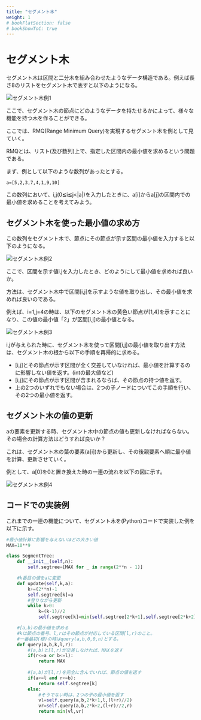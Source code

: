 ```yaml
---
title: "セグメント木"
weight: 1
# bookFlatSection: false
# bookShowToC: true
---
```


# セグメント木

セグメント木は区間と二分木を組み合わせたようなデータ構造である。例えば長さ8のリストをセグメント木で表すと以下のようになる。

![セグメント木例1](/img/procon/segment_tree1.png)

ここで、セグメント木の節点にどのようなデータを持たせるかによって、様々な機能を持つ木を作ることができる。

ここでは、RMQ(Range Minimum Query)を実現するセグメント木を例として見ていく。

RMQとは、リスト(及び数列)上で、指定した区間内の最小値を求めるという問題である。

まず、例として以下のような数列があったとする。

```
a=[5,2,3,7,4,1,9,10]
```

この数列において、i,j(0≦i≦j<|a|)を入力したときに、a[i]からa[j]の区間内での最小値を求めることを考えてみよう。

## セグメント木を使った最小値の求め方

この数列をセグメント木で、節点にその節点が示す区間の最小値を入力すると以下のようになる。

![セグメント木例2](/img/procon/segment_tree2.png)

ここで、区間を示す値i,jを入力したとき、どのようにして最小値を求めれば良いか。

方法は、セグメント木中で区間[i,j]を示すような値を取り出し、その最小値を求めれば良いのである。

例えば、i=1,j=4の時は、以下のセグメント木の黄色い節点が[1,4]を示すことになり、この値の最小値「2」が区間[i,j]の最小値となる。

![セグメント木例3](/img/procon/segment_tree3.png)

i,jが与えられた時に、セグメント木を使って区間[i,j]の最小値を取り出す方法は、セグメント木の根から以下の手順を再帰的に求める。

- [i,j]とその節点が示す区間が全く交差していなければ、最小値を計算するのに影響しない値を返す。(intの最大値など)
- [i,j]にその節点が示す区間が含まれるならば、その節点の持つ値を返す。
- 上の2つのいずれでもない場合は、2つの子ノードについてこの手順を行い、その2つの最小値を返す。

## セグメント木の値の更新

aの要素を更新する時、セグメント木中の節点の値も更新しなければならない。その場合の計算方法はどうすれば良いか？

これは、セグメント木の葉の要素(a[i])から更新し、その後親要素へ順に最小値を計算、更新させていく。

例として、a[0]を0と置き換えた時の一連の流れを以下の図に示す。

![セグメント木例4](/img/procon/segment_tree4.png)

## コードでの実装例

これまでの一連の機能について、セグメント木を(Python)コードで実装した例を以下に示す。

```python
#最小値計算に影響を与えないほどの大きい値
MAX=10**9

class SegmentTree:
    def __init__(self,n):
        self.segtree=[MAX for _ in range(2**n - 1)]

    #k番目の値をaに変更
    def update(self,k,a):
        k+=(2**n)-1
        self.segtree[k]=a
        #登りながら更新
        while k>0:
            k=(k-1)//2
            self.segtree[k]=min(self.segtree[2*k+1],self.segtree[2*k+2])

    #[a,b)の最小値を求める
    #kは節点の番号、l,rはその節点が対応している区間[l,r)のこと。
    #一番最初(根)の時はquery(a,b,0,0,n)とする。
    def query(a,b,k,l,r):
        #[a,b)と[l,r)が交差しなければ、MAXを返す
        if(r<=a or b<=l):
            return MAX
        
        #[a,b)が[l,r)を完全に含んでいれば、節点の値を返す
        if(a<=l and r<=b):
            return self.segtree[k]
        else:
            #そうでない時は、2つの子の最小値を返す
            vl=self.query(a,b,2*k+1,l,(l+r)//2)
            vr=self.query(a,b,2*k+2,(l+r)//2,r)
            return min(vl,vr)
```